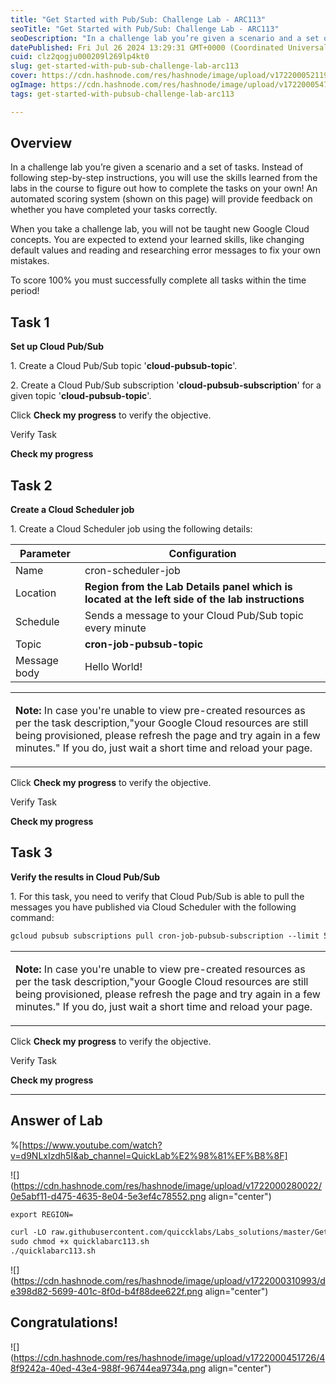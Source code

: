 ```yaml
---
title: "Get Started with Pub/Sub: Challenge Lab - ARC113"
seoTitle: "Get Started with Pub/Sub: Challenge Lab - ARC113"
seoDescription: "In a challenge lab you’re given a scenario and a set of tasks. Instead of following step-by-step instructions, you will use the skills learned from the labs"
datePublished: Fri Jul 26 2024 13:29:31 GMT+0000 (Coordinated Universal Time)
cuid: clz2qogju000209l269lp4kt0
slug: get-started-with-pub-sub-challenge-lab-arc113
cover: https://cdn.hashnode.com/res/hashnode/image/upload/v1722000521196/d4e91078-0a5b-4b4d-8970-31acff692a3f.png
ogImage: https://cdn.hashnode.com/res/hashnode/image/upload/v1722000547023/0204a2ae-84ba-40fb-901a-1e94b28b49bf.png
tags: get-started-with-pubsub-challenge-lab-arc113

---
```


## **Overview**

In a challenge lab you’re given a scenario and a set of tasks. Instead of following step-by-step instructions, you will use the skills learned from the labs in the course to figure out how to complete the tasks on your own! An automated scoring system (shown on this page) will provide feedback on whether you have completed your tasks correctly.

When you take a challenge lab, you will not be taught new Google Cloud concepts. You are expected to extend your learned skills, like changing default values and reading and researching error messages to fix your own mistakes.

To score 100% you must successfully complete all tasks within the time period!

## **Task 1**

**Set up Cloud Pub/Sub**

1\. Create a Cloud Pub/Sub topic '**cloud-pubsub-topic**'.

2\. Create a Cloud Pub/Sub subscription '**cloud-pubsub-subscription**' for a given topic '**cloud-pubsub-topic**'.

Click **Check my progress** to verify the objective.

Verify Task

**Check my progress**

## **Task 2**

**Create a Cloud Scheduler job**

1\. Create a Cloud Scheduler job using the following details:

| Parameter | Configuration |
| --- | --- |
| Name | cron-scheduler-job |
| Location | **Region from the Lab Details panel which is located at the left side of the lab instructions** |
| Schedule | Sends a message to your Cloud Pub/Sub topic every minute |
| Topic | **cron-job-pubsub-topic** |
| Message body | Hello World! |

<table><tbody><tr><td colspan="1" rowspan="1"><p><strong>Note: </strong>In case you're unable to view pre-created resources as per the task description,"your Google Cloud resources are still being provisioned, please refresh the page and try again in a few minutes." If you do, just wait a short time and reload your page.</p></td></tr></tbody></table>

Click **Check my progress** to verify the objective.

Verify Task

**Check my progress**

## **Task 3**

**Verify the results in Cloud Pub/Sub**

1\. For this task, you need to verify that Cloud Pub/Sub is able to pull the messages you have published via Cloud Scheduler with the following command:

```apache
gcloud pubsub subscriptions pull cron-job-pubsub-subscription --limit 5
```

<table><tbody><tr><td colspan="1" rowspan="1"><p><strong>Note: </strong>In case you're unable to view pre-created resources as per the task description,"your Google Cloud resources are still being provisioned, please refresh the page and try again in a few minutes." If you do, just wait a short time and reload your page.</p></td></tr></tbody></table>

Click **Check my progress** to verify the objective.

Verify Task

**Check my progress**

---

## Answer of Lab

%[https://www.youtube.com/watch?v=d9NLxIzdh5I&ab_channel=QuickLab%E2%98%81%EF%B8%8F] 

![](https://cdn.hashnode.com/res/hashnode/image/upload/v1722000280022/0e5abf11-d475-4635-8e04-5e3ef4c78552.png align="center")

```apache
export REGION=
```

```apache
curl -LO raw.githubusercontent.com/quiccklabs/Labs_solutions/master/Get%20Started%20with%20PubSub%20Challenge%20Lab/quicklabarc113.sh
sudo chmod +x quicklabarc113.sh
./quicklabarc113.sh
```

![](https://cdn.hashnode.com/res/hashnode/image/upload/v1722000310993/de398d82-5699-401c-8f0d-b4f88dee622f.png align="center")

## **Congratulations!**

![](https://cdn.hashnode.com/res/hashnode/image/upload/v1722000451726/48f9242a-40ed-43e4-988f-96744ea9734a.png align="center")
